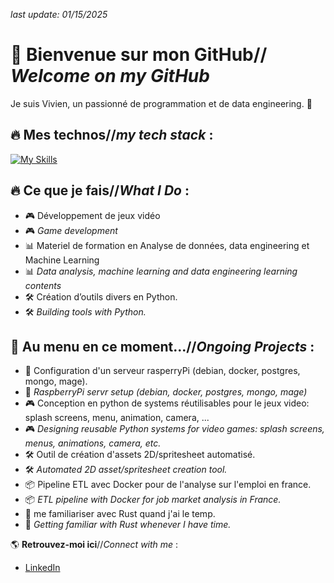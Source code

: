 *last update:  01/15/2025*

# 👋 Bienvenue sur mon GitHub// *Welcome on my GitHub*   
Je suis Vivien, un passionné de programmation et de data engineering. 🚀

## 🔥 **Mes technos**//*my tech stack* :

[![My Skills](https://skillicons.dev/icons?i=python,html,css,rust,C#,pgsql,mongo,unity,docker,debian )](https://skillicons.dev)

## 🔥 **Ce que je fais**//*What I Do* :

- 🎮 Développement de jeux vidéo
- 🎮 *Game development*
- 📊 Materiel de formation en Analyse de données, data engineering et Machine Learning
- 📊 *Data analysis, machine learning and data engineering learning contents*
- 🛠️ Création d’outils divers en Python.
- 🛠️ *Building tools with Python.*


## 📌 **Au menu en ce moment...**//*Ongoing Projects* :

- 🍓 Configuration d'un serveur rasperryPi (debian, docker, postgres, mongo, mage).
- 🍓 *RaspberryPi servr setup (debian, docker, postgres, mongo, mage)*
- 🎮 Conception en python de systems réutilisables pour le jeux video: splash screens, menu, animation, camera, ...
- 🎮 *Designing reusable Python systems for video games: splash screens, menus, animations, camera, etc.*
- 🛠️ Outil de création d'assets 2D/spritesheet automatisé.
- 🛠️ *Automated 2D asset/spritesheet creation tool.* 
- 📦 Pipeline ETL avec Docker pour de l'analyse sur l'emploi en france.
- 📦 *ETL pipeline with Docker for job market analysis in France.*
- 📖 me familiariser avec Rust quand j'ai le temp.
- 📖 *Getting familiar with Rust whenever I have time.*


🌎 **Retrouvez-moi ici**//*Connect with me* :
- [LinkedIn](https://www.linkedin.com/in/vivien-schneider-007a7462/)
